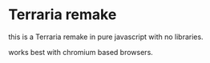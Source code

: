 # Terraria remake

this is a Terraria remake in pure javascript with no libraries.

works best with chromium based browsers.
